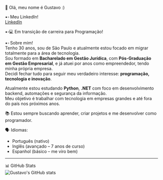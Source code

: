 💫 Olá, meu nome é Gustavo :)

▪︎▫︎ Meu LinkedIn!  
[LinkedIn](https://www.linkedin.com/in/gustavo-oliveira-71b93b196/)

▪︎▫︎💻 Em transição de carreira para Programação!

▪︎▫︎ Sobre mim!  
Tenho 30 anos, sou de São Paulo e atualmente estou focado em migrar totalmente para a área de tecnologia.  
Sou formado em **Bacharelado em Gestão Jurídica**, com **Pós-Graduação em Gestão Empresarial**, e já atuei por anos como empreendedor, tendo minha própria empresa.  
Decidi fechar tudo para seguir meu verdadeiro interesse: **programação, tecnologia e inovação**.

Atualmente estou estudando **Python**, **.NET** com foco em desenvolvimento backend, automações e segurança da informação.  
Meu objetivo é trabalhar com tecnologia em empresas grandes e até fora do país nos próximos anos.

📚 Estou sempre buscando aprender, criar projetos e me desenvolver como programador.

🗣️ Idiomas:  
- Português (nativo)  
- Inglês (avançado – 7 anos de curso)  
- Espanhol (básico – me viro bem)

---
 

📊 GitHub Stats  
![Gustavo's GitHub stats](https://github-readme-stats.vercel.app/api?username=Guxtavodeoliveira&show_icons=true&theme=tokyonight)